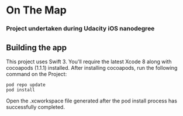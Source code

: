 # On The Map
### Project undertaken during Udacity iOS nanodegree

## Building the app

This project uses Swift 3. You'll require the latest Xcode 8 along with cocoapods (1.1.1) installed. After installing cocoapods, run the following command on the Project:

```
pod repo update
pod install
```

Open the .xcworkspace file generated after the pod install process has successfully completed.
